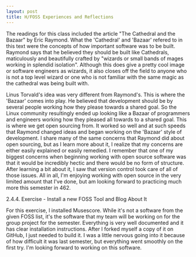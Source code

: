 ```yaml
---
layout: post
title: H/FOSS Experiences and Reflections
---
```

  The readings for this class included the article "The Cathedral and the Bazaar" by Eric Raymond. What the 'Cathedral' and 'Bazaar' refered to in this text were the concepts of how important software was to be built. Raymond says that he believed they should be built like Cathedrals, maticulously and beautifully crafted by "wizards or small bands of mages working in splendid isolation". Although this does give a pretty cool image or software engineers as wizards, it also closes off the field to anyone who is not a top level wizard or one who is not familiar with the same magic as the cathedral was being built with.  
  
  Linus Torvald's idea was very different from Raymond's. This is where the 'Bazaar' comes into play. He believed that development should be by several people working how they please towards a shared goal. So the Linux community resultingly ended up looking like a Bazaar of programmers and engineers working how they pleased all towards to a shared goal. This is where we get open sourcing from. It worked so well and at such speeds that Raymond changed ideas and began working on the 'Bazaar' style of development. I share many of the same concerns that Raymond did about open sourcing, but as I learn more about it, I realize that my concerns are either easily explained or easily remedied. I remember that one of my biggest concerns when beginning working with open source software was that it would be incredibly hectic and there would be no form of structure. After learning a bit about it, I saw that version control took care of all of those issues. All in all, I'm enjoying working with open source in the very limited amount that I've done, but am looking forward to practicing much more this semester in 462.  

  2.4.4. Exercise - Install a new FOSS Tool and Blog About It  
  
  For this exercise, I installed Musescore. While it's not a software from the given FOSS list, it's the software that my team will be working on for the group project for the semester. Everything is very well documented and it has clear installation instructions. After I forked myself a copy of it on GitHub, I just needed to build it. I was a little nervous going into it because of how difficult it was last semester, but everything went smoothly on the first try. I'm looking forward to working on this software.